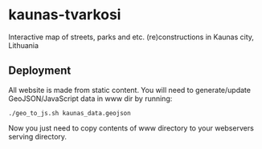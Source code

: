 # kaunas-tvarkosi
Interactive map of streets, parks and etc. (re)constructions in Kaunas city, Lithuania

## Deployment
All website is made from static content.
You will need to generate/update GeoJSON/JavaScript data in www dir by running:

    ./geo_to_js.sh kaunas_data.geojson

Now you just need to copy contents of www directory to your webservers serving directory.
